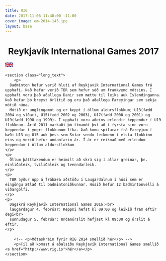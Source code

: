 ```yaml
---
title: RIG
date: 2017-11-06 11:48:00 -11:00
cover_image: em-2014-145.jpg
layout: base
---
```


<head>
	<link href='http://fonts.googleapis.com/css?family=Lobster' rel='stylesheet' type='text/css'>
</head>
<body>
	<h1 class="board_text" align="center">Reykjavík International Games 2017</h1>
  <a href="/RIG-ENG">
    <img src="/images/uk-flag.png" class="language-flag"><img>
  </a>

	<section class="long_text">
		<p>
      Badminton hefur verið hluti af Reykjavik International Games frá upphafi. Það hefur verið TBR sem hefur séð um framkvæmd mótsins. Í upphafi voru það aðallega Danir sem mættu til leiks auk Íslendinganna. Það hefur þó breyst örlítið og eru það aðallega Færeyingar sem sækja mótið núna.
      Mótið er unglingamót og er keppt í öllum aldursflokkum; U13(fædd 2004 og síðar), U15(fædd 2002 og 2003), U17(fædd 2000 og 2001) og U19(fædd 1998 og 1999). Í upphafi voru aðeins erlendir keppendur í U19 flokknum. Árið 2011 markaði þó tímamót því að í fyrsta sinn voru keppendur í yngri flokkunum líka. Það komu spilarar frá Færeyjum í bæði U13 og U15 auk þess sem Svíar sendu leikmenn í elsta flokkinn eins og verið hefur undanfarin ár. Í ár er reiknað með erlendum keppendum í öllum aldursflokkum
    </p>
    <p>
      Öllum þátttakendum er heimilt að skrá sig í allar greinar, þe. einliðaleik, tvíliðaleik og tvenndarleik.
    </p>
    <p>
      TBR býður upp á frábæra aðstöðu í Laugardalnum í húsi sem er eingöngu ætlað til badmintoniðkunnar. Húsið hefur 12 badmintonvelli á viðargólfi.
    </p>
    <p>
      Dagskrá Reykjavík International Games 2016:<br>
      laugardagur 4. febrúar: Keppni hefst kl 09:00 og leikið fram eftir degi<br>
      sunnudagur 5. febrúar: Undanúrslit hefjast kl 09:00 og úrslit á eftir.
    </p>

		<!-- <p>Mótaskráin fyrir RIG 2014 smellið hér</p> -->
		<p>Til að komast á aðalsíðu Reykjavík International Games smellið <a href="http://www.rig.is">hér</a></p>
	</section>
</body>

